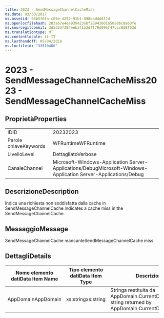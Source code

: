 ```yaml
---
title: 2023 - SendMessageChannelCacheMiss
ms.date: 03/30/2017
ms.assetid: 93b5f0fa-c09e-4252-91b1-898ead4d0f2d
ms.openlocfilehash: 203a67e4ea939423ebf28941001650e8bc8a60fe
ms.sourcegitcommit: 3d5d33f384eeba41b2dff79d096f47ccc8d8f03d
ms.translationtype: MT
ms.contentlocale: it-IT
ms.lasthandoff: 05/04/2018
ms.locfileid: "33510406"
---
```

# <a name="2023---sendmessagechannelcachemiss"></a><span data-ttu-id="0ff5c-102">2023 - SendMessageChannelCacheMiss</span><span class="sxs-lookup"><span data-stu-id="0ff5c-102">2023 - SendMessageChannelCacheMiss</span></span>
## <a name="properties"></a><span data-ttu-id="0ff5c-103">Proprietà</span><span class="sxs-lookup"><span data-stu-id="0ff5c-103">Properties</span></span>  
  
|||  
|-|-|  
|<span data-ttu-id="0ff5c-104">ID</span><span class="sxs-lookup"><span data-stu-id="0ff5c-104">ID</span></span>|<span data-ttu-id="0ff5c-105">2023</span><span class="sxs-lookup"><span data-stu-id="0ff5c-105">2023</span></span>|  
|<span data-ttu-id="0ff5c-106">Parole chiave</span><span class="sxs-lookup"><span data-stu-id="0ff5c-106">Keywords</span></span>|<span data-ttu-id="0ff5c-107">WFRuntime</span><span class="sxs-lookup"><span data-stu-id="0ff5c-107">WFRuntime</span></span>|  
|<span data-ttu-id="0ff5c-108">Livello</span><span class="sxs-lookup"><span data-stu-id="0ff5c-108">Level</span></span>|<span data-ttu-id="0ff5c-109">Dettagliato</span><span class="sxs-lookup"><span data-stu-id="0ff5c-109">Verbose</span></span>|  
|<span data-ttu-id="0ff5c-110">Canale</span><span class="sxs-lookup"><span data-stu-id="0ff5c-110">Channel</span></span>|<span data-ttu-id="0ff5c-111">Microsoft-Windows-Application Server-Applications/Debug</span><span class="sxs-lookup"><span data-stu-id="0ff5c-111">Microsoft-Windows-Application Server-Applications/Debug</span></span>|  
  
## <a name="description"></a><span data-ttu-id="0ff5c-112">Descrizione</span><span class="sxs-lookup"><span data-stu-id="0ff5c-112">Description</span></span>  
 <span data-ttu-id="0ff5c-113">Indica una richiesta non soddisfatta dalla cache in SendMessageChannelCache.</span><span class="sxs-lookup"><span data-stu-id="0ff5c-113">Indicates a cache miss in the SendMessageChannelCache.</span></span>  
  
## <a name="message"></a><span data-ttu-id="0ff5c-114">Messaggio</span><span class="sxs-lookup"><span data-stu-id="0ff5c-114">Message</span></span>  
 <span data-ttu-id="0ff5c-115">SendMessageChannelCache mancante</span><span class="sxs-lookup"><span data-stu-id="0ff5c-115">SendMessageChannelCache miss</span></span>  
  
## <a name="details"></a><span data-ttu-id="0ff5c-116">Dettagli</span><span class="sxs-lookup"><span data-stu-id="0ff5c-116">Details</span></span>  
  
|<span data-ttu-id="0ff5c-117">Nome elemento dati</span><span class="sxs-lookup"><span data-stu-id="0ff5c-117">Data Item Name</span></span>|<span data-ttu-id="0ff5c-118">Tipo elemento dati</span><span class="sxs-lookup"><span data-stu-id="0ff5c-118">Data Item Type</span></span>|<span data-ttu-id="0ff5c-119">Descrizione</span><span class="sxs-lookup"><span data-stu-id="0ff5c-119">Description</span></span>|  
|--------------------|--------------------|-----------------|  
|<span data-ttu-id="0ff5c-120">AppDomain</span><span class="sxs-lookup"><span data-stu-id="0ff5c-120">AppDomain</span></span>|<span data-ttu-id="0ff5c-121">xs:string</span><span class="sxs-lookup"><span data-stu-id="0ff5c-121">xs:string</span></span>|<span data-ttu-id="0ff5c-122">Stringa restituita da AppDomain.CurrentDomain.FriendlyName.</span><span class="sxs-lookup"><span data-stu-id="0ff5c-122">The string returned by AppDomain.CurrentDomain.FriendlyName.</span></span>|
